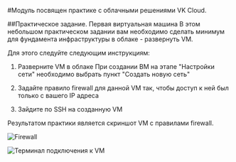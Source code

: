 
#Модуль посвящен практике с облачными решениями VK Cloud.







##Практическое задание. Первая виртуальная машина
В этом небольшом практическом задании вам необходимо сделать минимум для фундамента инфраструктуры в облаке - развернуть VM.

Для этого следуйте следующим инструкциям:

1. Разверните VM в облаке
При создании ВМ на этапе "Настройки сети" необходимо выбрать пункт "Создать новую сеть"

2. Задайте правило firewall для данной VM так, чтобы доступ к ней был только с вашего IP адреса

3. Зайдите по SSH на созданную VM


Результатом практики является скриншот VM с правилами firewall.

![Firewall](https://github.com/dim4eg91/Projects-and-Materials/blob/feature/education_Karpov_courses/06_cloud/01_firewall.jpg)

![Терминал подключения к VM](https://github.com/dim4eg91/Projects-and-Materials/blob/feature/education_Karpov_courses/06_cloud/01_терминал%20подключения%20к%20ВМ.jpg)